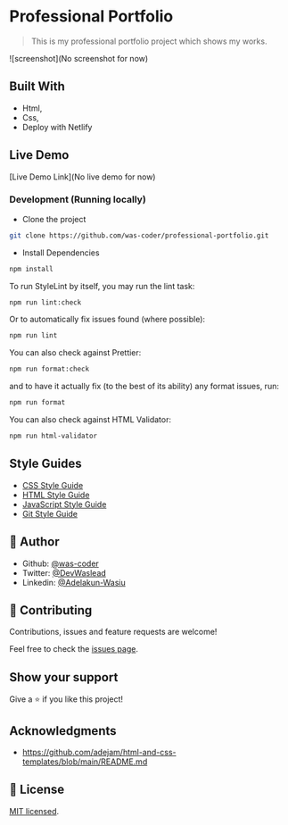 # Professional Portfolio

> This is my professional portfolio project which shows my works.

![screenshot](No screenshot for now)

## Built With

- Html,
- Css,
- Deploy with Netlify

## Live Demo

[Live Demo Link](No live demo for now)

### Development (Running locally)

- Clone the project

```bash
git clone https://github.com/was-coder/professional-portfolio.git

```

- Install Dependencies

```bash
npm install
```

To run StyleLint by itself, you may run the lint task:

```bash
npm run lint:check
```

Or to automatically fix issues found (where possible):

```bash
npm run lint
```

You can also check against Prettier:

```bash
npm run format:check
```

and to have it actually fix (to the best of its ability) any format issues, run:

```bash
npm run format
```

You can also check against HTML Validator:

```bash
npm run html-validator
```

## Style Guides

- [CSS Style Guide](http://udacity.github.io/frontend-nanodegree-styleguide/css.html)
- [HTML Style Guide](http://udacity.github.io/frontend-nanodegree-styleguide/index.html)
- [JavaScript Style Guide](http://udacity.github.io/frontend-nanodegree-styleguide/javascript.html)
- [Git Style Guide](https://udacity.github.io/git-styleguide/)

## 👤 Author

- Github: [@was-coder](https://github.com/was-coder)
- Twitter: [@DevWaslead](https://twitter.com/DevWaslead)
- Linkedin: [@Adelakun-Wasiu](https://www.linkedin.com/in/adelakun-wasiu-1a2a5b1a6/)

## 🤝 Contributing

Contributions, issues and feature requests are welcome!

Feel free to check the [issues page](../../issues).

## Show your support

Give a ⭐️ if you like this project!

## Acknowledgments

- https://github.com/adejam/html-and-css-templates/blob/main/README.md

## 📝 License

[MIT licensed](./LICENSE).
